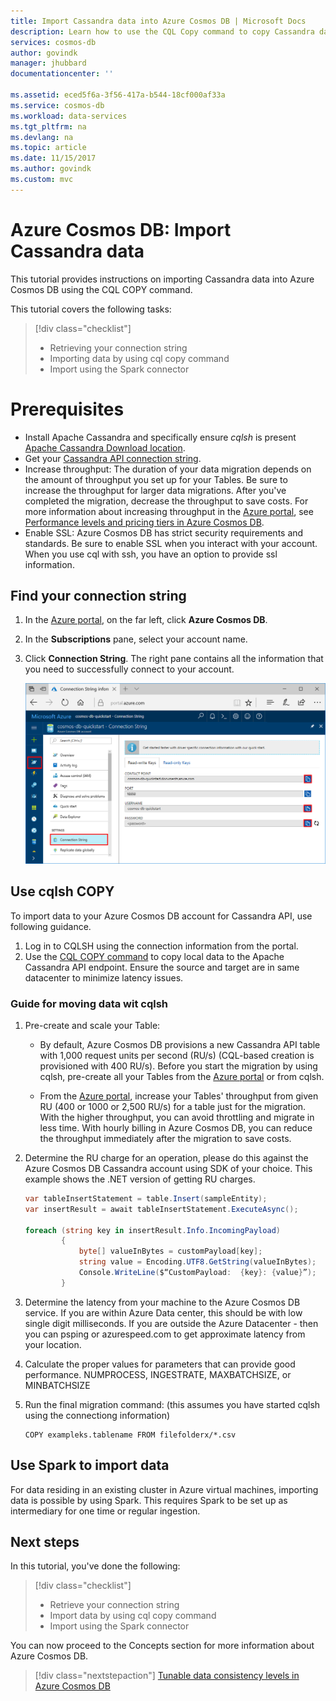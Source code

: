 ```yaml
---
title: Import Cassandra data into Azure Cosmos DB | Microsoft Docs
description: Learn how to use the CQL Copy command to copy Cassandra data into Azure Cosmos DB.
services: cosmos-db
author: govindk
manager: jhubbard
documentationcenter: ''

ms.assetid: eced5f6a-3f56-417a-b544-18cf000af33a
ms.service: cosmos-db
ms.workload: data-services
ms.tgt_pltfrm: na
ms.devlang: na
ms.topic: article
ms.date: 11/15/2017
ms.author: govindk
ms.custom: mvc
---
```

# Azure Cosmos DB: Import Cassandra data

This tutorial provides instructions on importing Cassandra data into Azure Cosmos DB using the CQL COPY command. 

This tutorial covers the following tasks:

> [!div class="checklist"]
> * Retrieving your connection string
> * Importing data by using cql copy command
> * Import using the Spark connector 

# Prerequisites

* Install Apache Cassandra and specifically ensure *cqlsh* is present   [Apache Cassandra Download location](http://cassandra.apache.org/download/).
* Get your [Cassandra API connection string](connect-cassandra-account.md).
* Increase throughput: The duration of your data migration depends on the amount of throughput you set up for your Tables. Be sure to increase the throughput for larger data migrations. After you've completed the migration, decrease the throughput to save costs. For more information about increasing throughput in the [Azure portal](https://portal.azure.com), see [Performance levels and pricing tiers in Azure Cosmos DB](performance-levels.md).
* Enable SSL: Azure Cosmos DB has strict security requirements and standards. Be sure to enable SSL when you interact with your account. When you use cql with ssh, you have an option to provide ssl information. 

## Find your connection string

1. In the [Azure portal](https://portal.azure.com), on the far left, click **Azure Cosmos DB**.
2. In the **Subscriptions** pane, select your account name.
3. Click **Connection String**. The right pane contains all the information that you need to successfully connect to your account.

    ![Connection String blade](./media/cassandra-import-data/keys.png)

## Use cqlsh COPY

To import data to your Azure Cosmos DB account for Cassandra API, use following guidance.

1. Log in to CQLSH using the connection information from the portal.
2. Use the [CQL COPY command](http://cassandra.apache.org/doc/latest/tools/cqlsh.html#cqlsh) to copy local data to the Apache Cassandra API endpoint. Ensure the source and target are in same datacenter to minimize latency issues.

### Guide for moving data wit cqlsh

1. Pre-create and scale your Table:
    * By default, Azure Cosmos DB provisions a new Cassandra API table with 1,000 request units per second (RU/s) (CQL-based creation is provisioned with 400 RU/s). Before you start the migration by using cqlsh, pre-create all your Tables from the [Azure portal](https://portal.azure.com) or from cqlsh. 

    * From the [Azure portal](https://portal.azure.com), increase your Tables' throughput from given RU (400 or 1000 or 2,500 RU/s) for a table just for the migration. With the higher throughput, you can avoid throttling and migrate in less time. With hourly billing in Azure Cosmos DB, you can reduce the throughput immediately after the migration to save costs.

2. Determine the RU charge for an operation, please do this against the Azure Cosmos DB Cassandra account using SDK of your choice. This example shows the .NET version of getting RU charges. 

    ```csharp
    var tableInsertStatement = table.Insert(sampleEntity);
    var insertResult = await tableInsertStatement.ExecuteAsync();

    foreach (string key in insertResult.Info.IncomingPayload)
            {
                byte[] valueInBytes = customPayload[key];
                string value = Encoding.UTF8.GetString(valueInBytes);
                Console.WriteLine($“CustomPayload:  {key}: {value}”);
            }
 
    ``` 
3. Determine the latency from your machine to the Azure Cosmos DB service. If you are within Azure Data center, this should be with low single digit milliseconds. If you are outside the Azure Datacenter - then you can psping or azurespeed.com to get approximate latency from your location.   

4. Calculate the proper values for parameters that can provide good performance. NUMPROCESS, INGESTRATE, MAXBATCHSIZE, or MINBATCHSIZE

6. Run the final migration command: (this assumes you have started cqlsh using the connectiong information)

   ```
   COPY exampleks.tablename FROM filefolderx/*.csv 
   ```

## Use Spark to import data

For data residing in an existing cluster in Azure virtual machines, importing data is possible by using Spark. This requires Spark to be set up as intermediary  for one time or regular ingestion. 

## Next steps

In this tutorial, you've done the following:

> [!div class="checklist"]
> * Retrieve your connection string
> * Import data by using cql copy command
> * Import using the Spark connector 

You can now proceed to the Concepts section for more information about Azure Cosmos DB. 

> [!div class="nextstepaction"]
>[Tunable data consistency levels in Azure Cosmos DB](../cosmos-db/consistency-levels.md)

